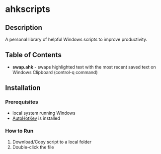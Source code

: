 # ahkscripts

## Description

A personal library of helpful Windows scripts to improve productivity.

## Table of Contents

- **swap.ahk** - swaps highlighted text with the most recent saved text on Windows Clipboard (control-q command)

## Installation

### Prerequisites
- local system running Windows
- [AutoHotKey](https://www.autohotkey.com/) is installed

### How to Run
1. Download/Copy script to a local folder
2. Double-click the file
